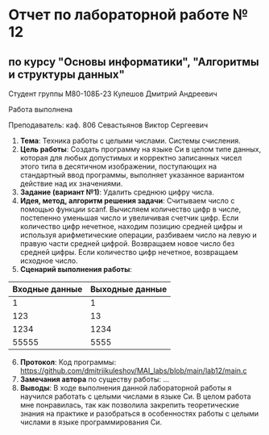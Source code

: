 # Отчет по лабораторной работе № 12
## по курсу "Основы информатики", "Алгоритмы и структуры данных"

Студент группы М80-108Б-23 Кулешов Дмитрий Андреевич

Работа выполнена

Преподаватель: каф. 806 Севастьянов Виктор Сергеевич

1. **Тема**: Техника работы с целыми числами. Системы счисления.
2. **Цель работы**: Создать программу на языке Си в целом типе данных, которая для любых допустимых и корректно записанных чисел этого типа в десятичном изображении, поступающих на стандартный ввод программы, выполняет указанное вариантом действие над их значениями.
3. **Задание (вариант №1)**: Удалить среднюю цифру числа.
4. **Идея, метод, алгоритм решения задачи**: 
	Считываем число с помощью функции scanf.
	Вычисляем количество цифр в числе, постепенно уменьшая число и увеличивая счетчик цифр.
	Если количество цифр нечетное, находим позицию средней цифры и используя арифметические операции, разбиваем число на левую и правую части средней цифрой.
	Возвращаем новое число без средней цифры.
	Если количество цифр нечетное, возвращаем исходное число.
5. **Сценарий выполнения работы**:

| Входные данные | Выходные данные | 
|----------------|-----------------|
| 1            | 1               | 
| 123            | 13               | 
| 1234        | 1234              | 
| 55555          | 5555         |

6. **Протокол**: Код программы: https://github.com/dmitriikuleshov/MAI_labs/blob/main/lab12/main.c
7. **Замечания автора** по существу работы: ...
8. **Выводы**: В ходе выполнения данной лабораторной работы я научился работать с целыми числами в языке Си. В целом работа мне понравилась, так как позволила закрепить теоретические знания на практике и разобраться в особенностях работы с целыми числами в языке программирования Си.
